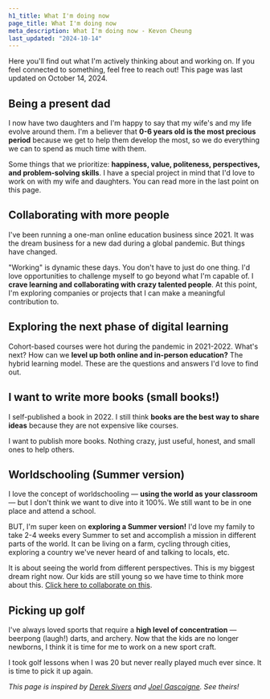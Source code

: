 ```yaml
---
h1_title: What I'm doing now
page_title: What I'm doing now
meta_description: What I'm doing now - Kevon Cheung
last_updated: "2024-10-14"
---
```


Here you'll find out what I'm actively thinking about and working on. If you feel connected to something, feel free to reach out! This page was last updated on October 14, 2024.

## Being a present dad

I now have two daughters and I'm happy to say that my wife's and my life evolve around them. I'm a believer that **0-6 years old is the most precious period** because we get to help them develop the most, so we do everything we can to spend as much time with them.

Some things that we prioritize: **happiness, value, politeness, perspectives, and problem-solving skills**. I have a special project in mind that I'd love to work on with my wife and daughters. You can read more in the last point on this page.

## Collaborating with more people

I've been running a one-man online education business since 2021. It was the dream business for a new dad during a global pandemic. But things have changed.

"Working" is dynamic these days. You don't have to just do one thing. I'd love opportunities to challenge myself to go beyond what I'm capable of. I **crave learning and collaborating with crazy talented people**. At this point, I'm exploring companies or projects that I can make a meaningful contribution to.

## Exploring the next phase of digital learning

Cohort-based courses were hot during the pandemic in 2021-2022. What's next? How can we **level up both online and in-person education?** The hybrid learning model. These are the questions and answers I'd love to find out.

## I want to write more books (small books!)

I self-published a book in 2022. I still think **books are the best way to share ideas** because they are not expensive like courses.

I want to publish more books. Nothing crazy, just useful, honest, and small ones to help others.

## Worldschooling (Summer version)

I love the concept of worldschooling — **using the world as your classroom** — but I don't think we want to dive into it 100%. We still want to be in one place and attend a school.

BUT, I'm super keen on **exploring a Summer version!** I'd love my family to take 2-4 weeks every Summer to set and accomplish a mission in different parts of the world. It can be living on a farm, cycling through cities, exploring a country we've never heard of and talking to locals, etc.

It is about seeing the world from different perspectives. This is my biggest dream right now. Our kids are still young so we have time to think more about this. [Click here to collaborate on this](https://summerworldschooling.com).

## Picking up golf

I've always loved sports that require a **high level of concentration** — beerpong (laugh!) darts, and archery. Now that the kids are no longer newborns, I think it is time for me to work on a new sport craft.

I took golf lessons when I was 20 but never really played much ever since. It is time to pick it up again.

*This page is inspired by [Derek Sivers](https://sive.rs/now) and [Joel Gascoigne](https://joel.is/now/). See theirs!* 